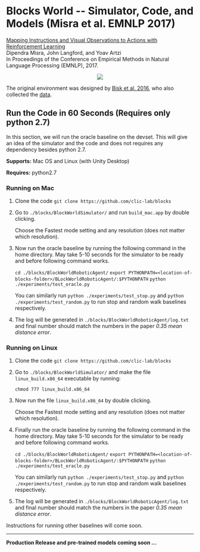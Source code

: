 # Blocks World -- Simulator, Code, and Models (Misra et al. EMNLP 2017)

[Mapping Instructions and Visual Observations to Actions with Reinforcement Learning](https://arxiv.org/abs/1704.08795)  
Dipendra Misra, John Langford, and Yoav Artzi  
In Proceedings of the Conference on Empirical Methods in Natural Language Processing (EMNLP), 2017.  

<p align="center"><a href="https://youtu.be/fmCP-SdDOT0"><img src="http://yoavartzi.com/temp/emnlp2017-video.gif"></a></p>

The original environment was designed by [Bisk et al. 2016](http://yonatanbisk.com/papers/2016-NAACL.pdf), who also collected the [data](https://nlg.isi.edu/language-grounding/). 

## Run the Code in 60 Seconds (Requires only python 2.7)

In this section, we will run the oracle baseline on the devset. 
This will give an idea of the simulator and the code and does not requires any dependency besides python 2.7.

**Supports:** Mac OS and Linux (with Unity Desktop)

**Requires:** python2.7

### Running on Mac

1) Clone the code  ``git clone https://github.com/clic-lab/blocks``
2) Go to ``./blocks/BlockWorldSimulator/`` and run ``build_mac.app`` by double clicking.

   Choose the Fastest mode setting and any resolution (does not matter which resolution).
   
3) Now run the oracle baseline by running the following command in the home directory.
   May take 5-10 seconds for the simulator to be ready and before following command works.
     
      ``cd ./blocks/BlockWorldRoboticAgent/``
      ``export PYTHONPATH=<location-of-blocks-folder>/BLockWorldRoboticAgent/:$PYTHONPATH``
      ``python ./experiments/test_oracle.py``
      
   You can similarly run ``python ./experiments/test_stop.py`` and ``python ./experiments/test_random.py``
   to run stop and random walk baselines respectively.
      
4) The log will be generated in ``./blocks/BlockWorldRoboticAgent/log.txt`` and final number should match
    the numbers in the paper *0.35 mean distance error*.

### Running on Linux

1) Clone the code  ``git clone https://github.com/clic-lab/blocks``
2) Go to ``./blocks/BlockWorldSimulator/`` and make the file ``linux_build.x86_64`` executable by running:

     ``chmod 777 linux_build.x86_64``

3) Now run the file ``linux_build.x86_64`` by double clicking.

   Choose the Fastest mode setting and any resolution (does not matter which resolution).
   
3) Finally run the oracle baseline by running the following command in the home directory.
   May take 5-10 seconds for the simulator to be ready and before following command works.
     
      ``cd ./blocks/BlockWorldRoboticAgent/``
      ``export PYTHONPATH=<location-of-blocks-folder>/BLockWorldRoboticAgent/:$PYTHONPATH``
      ``python ./experiments/test_oracle.py``
      
   You can similarly run ``python ./experiments/test_stop.py`` and ``python ./experiments/test_random.py``
   to run stop and random walk baselines respectively.
      
4) The log will be generated in ``./blocks/BlockWorldRoboticAgent/log.txt`` and final number should match
    the numbers in the paper *0.35 mean distance error*.
    
Instructions for running other baselines will come soon.

-------

**Production Release and pre-trained models coming soon ...**
